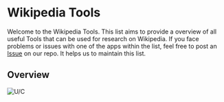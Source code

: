 # Wikipedia Tools

Welcome to the Wikipedia Tools. 
This list aims to provide a overview of all useful Tools that can be used for research on Wikipedia. If you face problems or issues with one of the apps within the list, feel free to post an [Issue](https://github.com/Leibniz-HBI/Social-Media-Observatory/issues) on our repo. It helps us to maintain this list. 

## Overview

![U/C](https://momentousinstitute.org/assets/site/blog/Brain-Under-Construction_Blog-01.png)